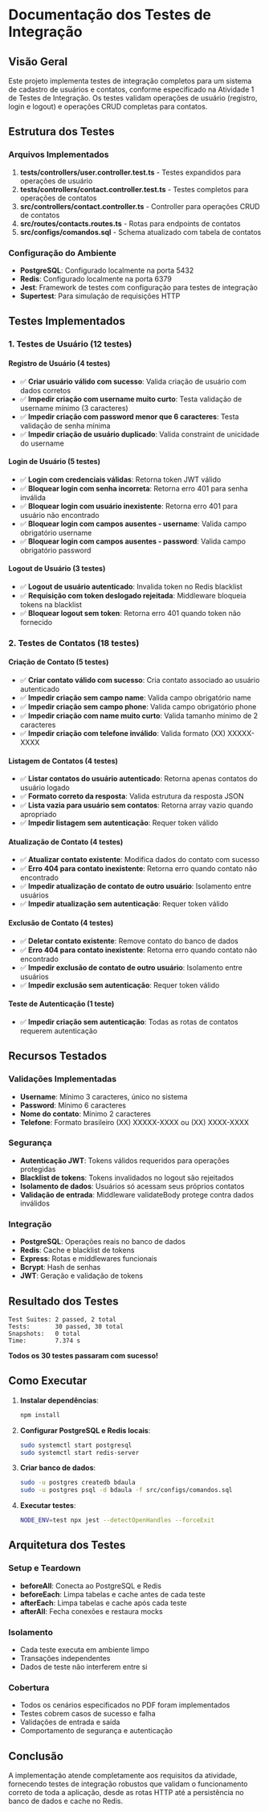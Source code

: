 # Documentação dos Testes de Integração

## Visão Geral

Este projeto implementa testes de integração completos para um sistema de cadastro de usuários e contatos, conforme especificado na Atividade 1 de Testes de Integração. Os testes validam operações de usuário (registro, login e logout) e operações CRUD completas para contatos.

## Estrutura dos Testes

### Arquivos Implementados

1. **tests/controllers/user.controller.test.ts** - Testes expandidos para operações de usuário
2. **tests/controllers/contact.controller.test.ts** - Testes completos para operações de contatos
3. **src/controllers/contact.controller.ts** - Controller para operações CRUD de contatos
4. **src/routes/contacts.routes.ts** - Rotas para endpoints de contatos
5. **src/configs/comandos.sql** - Schema atualizado com tabela de contatos

### Configuração do Ambiente

- **PostgreSQL**: Configurado localmente na porta 5432
- **Redis**: Configurado localmente na porta 6379
- **Jest**: Framework de testes com configuração para testes de integração
- **Supertest**: Para simulação de requisições HTTP

## Testes Implementados

### 1. Testes de Usuário (12 testes)

#### Registro de Usuário (4 testes)
- ✅ **Criar usuário válido com sucesso**: Valida criação de usuário com dados corretos
- ✅ **Impedir criação com username muito curto**: Testa validação de username mínimo (3 caracteres)
- ✅ **Impedir criação com password menor que 6 caracteres**: Testa validação de senha mínima
- ✅ **Impedir criação de usuário duplicado**: Valida constraint de unicidade do username

#### Login de Usuário (5 testes)
- ✅ **Login com credenciais válidas**: Retorna token JWT válido
- ✅ **Bloquear login com senha incorreta**: Retorna erro 401 para senha inválida
- ✅ **Bloquear login com usuário inexistente**: Retorna erro 401 para usuário não encontrado
- ✅ **Bloquear login com campos ausentes - username**: Valida campo obrigatório username
- ✅ **Bloquear login com campos ausentes - password**: Valida campo obrigatório password

#### Logout de Usuário (3 testes)
- ✅ **Logout de usuário autenticado**: Invalida token no Redis blacklist
- ✅ **Requisição com token deslogado rejeitada**: Middleware bloqueia tokens na blacklist
- ✅ **Bloquear logout sem token**: Retorna erro 401 quando token não fornecido

### 2. Testes de Contatos (18 testes)

#### Criação de Contato (5 testes)
- ✅ **Criar contato válido com sucesso**: Cria contato associado ao usuário autenticado
- ✅ **Impedir criação sem campo name**: Valida campo obrigatório name
- ✅ **Impedir criação sem campo phone**: Valida campo obrigatório phone
- ✅ **Impedir criação com name muito curto**: Valida tamanho mínimo de 2 caracteres
- ✅ **Impedir criação com telefone inválido**: Valida formato (XX) XXXXX-XXXX

#### Listagem de Contatos (4 testes)
- ✅ **Listar contatos do usuário autenticado**: Retorna apenas contatos do usuário logado
- ✅ **Formato correto da resposta**: Valida estrutura da resposta JSON
- ✅ **Lista vazia para usuário sem contatos**: Retorna array vazio quando apropriado
- ✅ **Impedir listagem sem autenticação**: Requer token válido

#### Atualização de Contato (4 testes)
- ✅ **Atualizar contato existente**: Modifica dados do contato com sucesso
- ✅ **Erro 404 para contato inexistente**: Retorna erro quando contato não encontrado
- ✅ **Impedir atualização de contato de outro usuário**: Isolamento entre usuários
- ✅ **Impedir atualização sem autenticação**: Requer token válido

#### Exclusão de Contato (4 testes)
- ✅ **Deletar contato existente**: Remove contato do banco de dados
- ✅ **Erro 404 para contato inexistente**: Retorna erro quando contato não encontrado
- ✅ **Impedir exclusão de contato de outro usuário**: Isolamento entre usuários
- ✅ **Impedir exclusão sem autenticação**: Requer token válido

#### Teste de Autenticação (1 teste)
- ✅ **Impedir criação sem autenticação**: Todas as rotas de contatos requerem autenticação

## Recursos Testados

### Validações Implementadas
- **Username**: Mínimo 3 caracteres, único no sistema
- **Password**: Mínimo 6 caracteres
- **Nome do contato**: Mínimo 2 caracteres
- **Telefone**: Formato brasileiro (XX) XXXXX-XXXX ou (XX) XXXX-XXXX

### Segurança
- **Autenticação JWT**: Tokens válidos requeridos para operações protegidas
- **Blacklist de tokens**: Tokens invalidados no logout são rejeitados
- **Isolamento de dados**: Usuários só acessam seus próprios contatos
- **Validação de entrada**: Middleware validateBody protege contra dados inválidos

### Integração
- **PostgreSQL**: Operações reais no banco de dados
- **Redis**: Cache e blacklist de tokens
- **Express**: Rotas e middlewares funcionais
- **Bcrypt**: Hash de senhas
- **JWT**: Geração e validação de tokens

## Resultado dos Testes

```
Test Suites: 2 passed, 2 total
Tests:       30 passed, 30 total
Snapshots:   0 total
Time:        7.374 s
```

**Todos os 30 testes passaram com sucesso!**

## Como Executar

1. **Instalar dependências**:
   ```bash
   npm install
   ```

2. **Configurar PostgreSQL e Redis locais**:
   ```bash
   sudo systemctl start postgresql
   sudo systemctl start redis-server
   ```

3. **Criar banco de dados**:
   ```bash
   sudo -u postgres createdb bdaula
   sudo -u postgres psql -d bdaula -f src/configs/comandos.sql
   ```

4. **Executar testes**:
   ```bash
   NODE_ENV=test npx jest --detectOpenHandles --forceExit
   ```

## Arquitetura dos Testes

### Setup e Teardown
- **beforeAll**: Conecta ao PostgreSQL e Redis
- **beforeEach**: Limpa tabelas e cache antes de cada teste
- **afterEach**: Limpa tabelas e cache após cada teste
- **afterAll**: Fecha conexões e restaura mocks

### Isolamento
- Cada teste executa em ambiente limpo
- Transações independentes
- Dados de teste não interferem entre si

### Cobertura
- Todos os cenários especificados no PDF foram implementados
- Testes cobrem casos de sucesso e falha
- Validações de entrada e saída
- Comportamento de segurança e autenticação

## Conclusão

A implementação atende completamente aos requisitos da atividade, fornecendo testes de integração robustos que validam o funcionamento correto de toda a aplicação, desde as rotas HTTP até a persistência no banco de dados e cache no Redis.

